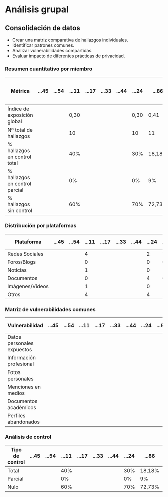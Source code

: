

# Análisis grupal

## Consolidación de datos

- Crear una matriz comparativa de hallazgos individuales.
- Identificar patrones comunes.
- Analizar vulnerabilidades compartidas.
- Evaluar impacto de diferentes prácticas de privacidad.

### Resumen cuantitativo por miembro

<div align=center>

| Métrica                        | ...45 | ...54 | ...11 | ...17 | ...33 | ...44 | ...24 | ...86 | Patrón grupal<br>(Media y desviación) |
|--------------------------------|-------|-------|-------|-------|-------|-------|-------|-------|---------------------------------------|
| Índice de exposición global    |       |       | 0,30  |       |       |       | 0,30  |  0,41  |                                       |
| Nº total de hallazgos          |       |       | 10    |       |       |       |  10   |      11 |                                       |
| % hallazgos en control total   |       |       | 40%   |       |       |       | 30%   |    18,18%   |                                       |
| % hallazgos en control parcial |       |       | 0%    |       |       |       |  0%   |  9%     |                                       |
| % hallazgos sin control        |       |       | 60%   |       |       |       | 70%   |    72,73%   |                                       |

</div>

### Distribución por plataformas

<div align=center>

| Plataforma       | ...45 | ...54 | ...11 | ...17 | ...33 | ...44 | ...24 | ...86 | Total grupo |
|-----------------|-------|-------|-------|-------|-------|-------|-------|-------|-------------|
| Redes Sociales  |       |       | 4     |       |       |       |    2   |   7    |             |
| Foros/Blogs     |       |       | 0     |       |       |       |    0   |   0    |             |
| Noticias        |       |       | 1     |       |       |       |    0   |   1    |             |
| Documentos      |       |       | 0     |       |       |       |  4     |     0  |             |
| Imágenes/Videos |       |       | 1     |       |       |       |  0     |   1    |             |
| Otros           |       |       | 4     |       |       |       |  4     |    2   |          |

</div>

### Matriz de vulnerabilidades comunes

<div align=center>

| Vulnerabilidad             | ...45 | ...54 | ...11 | ...17 | ...33 | ...44 | ...24 | ...86 | % Grupo | Riesgo medio |
|----------------------------|-------|-------|-------|-------|-------|-------|-------|-------|---------|--------------|
| Datos personales expuestos |       |       |       |       |       |       |       |       |         |              |
| Información profesional    |       |       |       |       |       |       |       |       |         |              |
| Fotos personales           |       |       |       |       |       |       |       |       |         |              |
| Menciones en medios        |       |       |       |       |       |       |       |       |         |              |
| Documentos académicos      |       |       |       |       |       |       |       |       |         |              |
| Perfiles abandonados       |       |       |       |       |       |       |       |       |         |              |

</div>

### Análisis de control

<div align=center>

| Tipo de control | ...45 | ...54 | ...11 | ...17 | ...33 | ...44 | ...24 | ...86 | % Grupo | Riesgo promedio |
|-----------------|-------|-------|-------|-------|-------|-------|-------|-------|---------|-----------------|
| Total           |       |       | 40%   |       |       |       |   30% |  18,18% |         |                 |
| Parcial         |       |       | 0%    |       |       |       |    0%   |  9%  |         |                 |
| Nulo            |       |       | 60%   |       |       |       |   70%    | 72,73% |         |                 |

</div>
